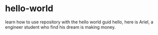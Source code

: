 # hello-world
learn how to use repository with the hello world guid
hello,
here is Ariel, a engineer student who find his dream is making money.
